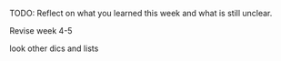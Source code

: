 TODO: Reflect on what you learned this week and what is still unclear.

Revise week 4-5

look other dics and lists